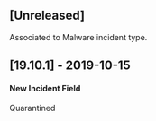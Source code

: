 ## [Unreleased]
Associated to Malware incident type.

## [19.10.1] - 2019-10-15
#### New Incident Field
Quarantined